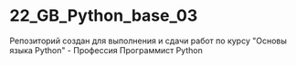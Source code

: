 # 22_GB_Python_base_03
Репозиторий создан для выполнения и сдачи работ по курсу "Основы языка Python" - Профессия Программист Python

